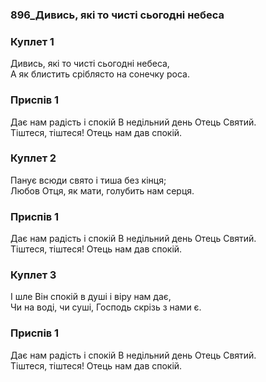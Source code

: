 ### 896_Дивись, які то чисті сьогодні небеса
### Куплет 1
Дивись, які то чисті сьогодні небеса,<br/>А як блистить сріблясто на сонечку роса.
### Приспів 1
Дає нам радість і спокій В недільний день Отець Святий. <br/>Тіштеся, тіштеся! Отець нам дав спокій.
### Куплет 2
Панує всюди свято і тиша без кінця;<br/>Любов Отця, як мати, голубить нам серця.
### Приспів 1
Дає нам радість і спокій В недільний день Отець Святий. <br/>Тіштеся, тіштеся! Отець нам дав спокій.
### Куплет 3
І шле Він спокій в душі і віру нам дає,<br/>Чи на воді, чи суші, Господь скрізь з нами є.
### Приспів 1
Дає нам радість і спокій В недільний день Отець Святий. <br/>Тіштеся, тіштеся! Отець нам дав спокій.
